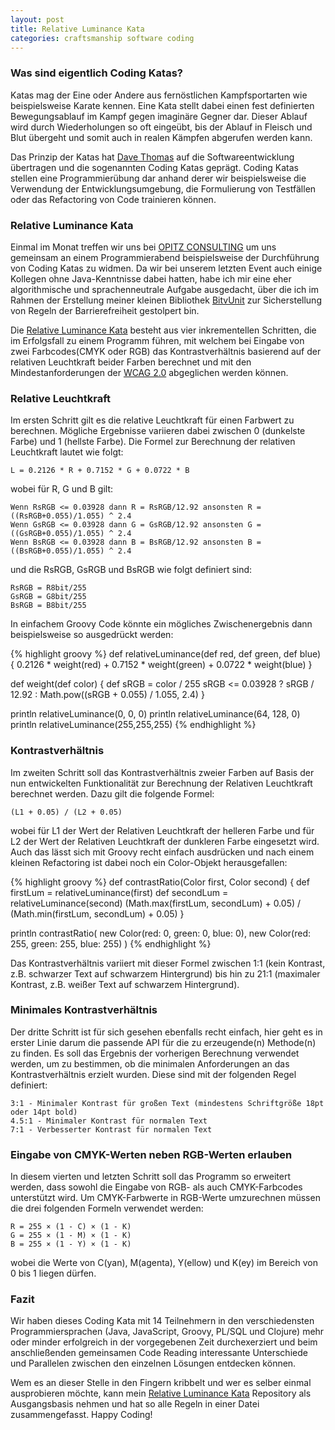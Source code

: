 ```yaml
---
layout: post
title: Relative Luminance Kata
categories: craftsmanship software coding
---
```


### Was sind eigentlich Coding Katas?

Katas mag der Eine oder Andere aus fernöstlichen Kampfsportarten wie beispielsweise Karate kennen. Eine Kata stellt dabei einen fest definierten Bewegungsablauf im Kampf gegen imaginäre Gegner dar. Dieser Ablauf wird durch Wiederholungen so oft eingeübt, bis der Ablauf in Fleisch und Blut übergeht und somit auch in realen Kämpfen abgerufen werden kann.

Das Prinzip der Katas hat [Dave Thomas](http://codekata.pragprog.com/) auf die Softwareentwicklung übertragen und die sogenannten Coding Katas geprägt. Coding Katas stellen eine Programmierübung dar anhand derer wir beispielsweise die  Verwendung der Entwicklungsumgebung, die Formulierung von Testfällen oder das Refactoring von Code trainieren können.

### Relative Luminance Kata

Einmal im Monat treffen wir uns bei [OPITZ CONSULTING](http://www.opitz-consulting.com/) um uns gemeinsam an einem Programmierabend beispielsweise der Durchführung von Coding Katas zu widmen. Da wir bei unserem letzten Event auch einige Kollegen ohne Java-Kenntnisse dabei hatten, habe ich mir eine eher algorithmische und sprachenneutrale Aufgabe ausgedacht, über die ich im Rahmen der Erstellung meiner kleinen Bibliothek [BitvUnit](http://bitvunit.codescape.de/) zur Sicherstellung von Regeln der Barrierefreiheit gestolpert bin.

Die [Relative Luminance Kata][kata] besteht aus vier inkrementellen Schritten, die im Erfolgsfall zu einem Programm führen, mit welchem bei Eingabe von zwei Farbcodes(CMYK oder RGB) das Kontrastverhältnis basierend auf der relativen Leuchtkraft beider Farben berechnet und mit den Mindestanforderungen der [WCAG 2.0][wcag] abgeglichen werden können.

### Relative Leuchtkraft

Im ersten Schritt gilt es die relative Leuchtkraft für einen Farbwert zu berechnen. Mögliche Ergebnisse variieren dabei zwischen 0 (dunkelste Farbe) und 1 (hellste Farbe). Die Formel zur Berechnung der relativen Leuchtkraft lautet wie folgt:

    L = 0.2126 * R + 0.7152 * G + 0.0722 * B

wobei für R, G und B gilt:

    Wenn RsRGB <= 0.03928 dann R = RsRGB/12.92 ansonsten R = ((RsRGB+0.055)/1.055) ^ 2.4
    Wenn GsRGB <= 0.03928 dann G = GsRGB/12.92 ansonsten G = ((GsRGB+0.055)/1.055) ^ 2.4
    Wenn BsRGB <= 0.03928 dann B = BsRGB/12.92 ansonsten B = ((BsRGB+0.055)/1.055) ^ 2.4

und die RsRGB, GsRGB und BsRGB wie folgt definiert sind:

    RsRGB = R8bit/255
    GsRGB = G8bit/255
    BsRGB = B8bit/255

In einfachem Groovy Code könnte ein mögliches Zwischenergebnis dann beispielsweise so ausgedrückt werden:

{% highlight groovy %}
def relativeLuminance(def red, def green, def blue) {
    0.2126 * weight(red) + 0.7152 * weight(green) + 0.0722 * weight(blue)
}

def weight(def color) {
    def sRGB = color / 255
    sRGB <= 0.03928 ? sRGB / 12.92 : Math.pow((sRGB + 0.055) / 1.055, 2.4)
}

println relativeLuminance(0, 0, 0)
println relativeLuminance(64, 128, 0)
println relativeLuminance(255,255,255)
{% endhighlight %}

### Kontrastverhältnis 

Im zweiten Schritt soll das Kontrastverhältnis zweier Farben auf Basis der nun entwickelten Funktionalität zur Berechnung der Relativen Leuchtkraft berechnet werden. Dazu gilt die folgende Formel:

    (L1 + 0.05) / (L2 + 0.05)

wobei für L1 der Wert der Relativen Leuchtkraft der helleren Farbe und für L2 der Wert der Relativen Leuchtkraft der dunkleren Farbe eingesetzt wird. Auch das lässt sich mit Groovy recht einfach ausdrücken und nach einem kleinen Refactoring ist dabei noch ein Color-Objekt herausgefallen:

{% highlight groovy %}
def contrastRatio(Color first, Color second) {
    def firstLum = relativeLuminance(first)
    def secondLum = relativeLuminance(second)
    (Math.max(firstLum, secondLum) + 0.05) / (Math.min(firstLum, secondLum) + 0.05)
}

println contrastRatio(
    new Color(red: 0, green: 0, blue: 0),
    new Color(red: 255, green: 255, blue: 255)
)
{% endhighlight %}

Das Kontrastverhältnis variiert mit dieser Formel zwischen 1:1 (kein Kontrast, z.B. schwarzer Text auf schwarzem Hintergrund) bis hin zu 21:1 (maximaler Kontrast, z.B. weißer Text auf schwarzem Hintergrund).

### Minimales Kontrastverhältnis

Der dritte Schritt ist für sich gesehen ebenfalls recht einfach, hier geht es in erster Linie darum die passende API für die zu erzeugende(n) Methode(n) zu finden. Es soll das Ergebnis der vorherigen Berechnung verwendet werden, um zu bestimmen, ob die minimalen Anforderungen an das Kontrastverhältnis erzielt wurden. Diese sind mit der folgenden Regel definiert:

    3:1 - Minimaler Kontrast für großen Text (mindestens Schriftgröße 18pt oder 14pt bold)
    4.5:1 - Minimaler Kontrast für normalen Text
    7:1 - Verbesserter Kontrast für normalen Text

### Eingabe von CMYK-Werten neben RGB-Werten erlauben

In diesem vierten und letzten Schritt soll das Programm so erweitert werden, dass sowohl die Eingabe von RGB- als auch CMYK-Farbcodes unterstützt wird. Um CMYK-Farbwerte in RGB-Werte umzurechnen müssen die drei folgenden Formeln verwendet werden:

    R = 255 × (1 - C) × (1 - K)
    G = 255 × (1 - M) × (1 - K)
    B = 255 × (1 - Y) × (1 - K)

wobei die Werte von C(yan), M(agenta), Y(ellow) und K(ey) im Bereich von 0 bis 1 liegen dürfen.

### Fazit

Wir haben dieses Coding Kata mit 14 Teilnehmern in den verschiedensten Programmiersprachen (Java, JavaScript, Groovy, PL/SQL und Clojure) mehr oder minder erfolgreich in der vorgegebenen Zeit durchexerziert und beim anschließenden gemeinsamen Code Reading interessante Unterschiede und Parallelen zwischen den einzelnen Lösungen entdecken können.

Wem es an dieser Stelle in den Fingern kribbelt und wer es selber einmal ausprobieren möchte, kann mein [Relative Luminance Kata][kata] Repository als Ausgangsbasis nehmen und hat so alle Regeln in einer Datei zusammengefasst. Happy Coding!

  [kata]:https://github.com/codescape/relative-luminance-kata/
  [wcag]:http://www.w3.org/TR/2008/REC-WCAG20-20081211/
